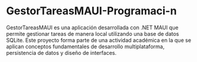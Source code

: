 # GestorTareasMAUI-Programaci-n
GestorTareasMAUI es una aplicación desarrollada con .NET MAUI que permite gestionar tareas de manera local utilizando una base de datos SQLite. Este proyecto forma parte de una actividad académica en la que se aplican conceptos fundamentales de desarrollo multiplataforma, persistencia de datos y diseño de interfaces.
